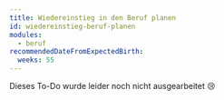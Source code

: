 ```yaml
---
title: Wiedereinstieg in den Beruf planen
id: wiedereinstieg-beruf-planen
modules:
  - beruf
recommendedDateFromExpectedBirth:
  weeks: 55
---
```


Dieses To-Do wurde leider noch nicht ausgearbeitet 😢
